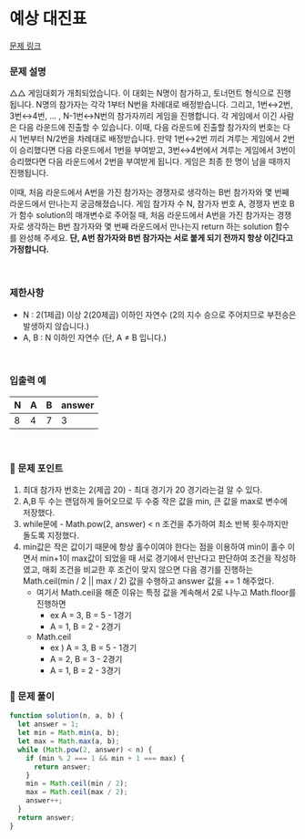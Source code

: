 # 예상 대진표

[문제 링크](https://school.programmers.co.kr/learn/courses/30/lessons/12985)

### 문제 설명

△△ 게임대회가 개최되었습니다. 이 대회는 N명이 참가하고, 토너먼트 형식으로 진행됩니다. N명의 참가자는 각각 1부터 N번을 차례대로 배정받습니다. 그리고, 1번↔2번, 3번↔4번, ... , N-1번↔N번의 참가자끼리 게임을 진행합니다. 각 게임에서 이긴 사람은 다음 라운드에 진출할 수 있습니다. 이때, 다음 라운드에 진출할 참가자의 번호는 다시 1번부터 N/2번을 차례대로 배정받습니다. 만약 1번↔2번 끼리 겨루는 게임에서 2번이 승리했다면 다음 라운드에서 1번을 부여받고, 3번↔4번에서 겨루는 게임에서 3번이 승리했다면 다음 라운드에서 2번을 부여받게 됩니다. 게임은 최종 한 명이 남을 때까지 진행됩니다.

이때, 처음 라운드에서 A번을 가진 참가자는 경쟁자로 생각하는 B번 참가자와 몇 번째 라운드에서 만나는지 궁금해졌습니다. 게임 참가자 수 N, 참가자 번호 A, 경쟁자 번호 B가 함수 solution의 매개변수로 주어질 때, 처음 라운드에서 A번을 가진 참가자는 경쟁자로 생각하는 B번 참가자와 몇 번째 라운드에서 만나는지 return 하는 solution 함수를 완성해 주세요. **단, A번 참가자와 B번 참가자는 서로 붙게 되기 전까지 항상 이긴다고 가정합니다.**

<br/>

### **제한사항**

- N : 2(1제곱) 이상 2(20제곱) 이하인 자연수 (2의 지수 승으로 주어지므로 부전승은 발생하지 않습니다.)
- A, B : N 이하인 자연수 (단, A ≠ B 입니다.)

<br/>

### 입출력 예

| N   | A   | B   | answer |
| --- | --- | --- | ------ |
| 8   | 4   | 7   | 3      |

<br/>

### 📕 문제 포인트

1. 최대 참가자 번호는 2(제곱 20) - 최대 경기가 20 경기라는걸 알 수 있다.
2. A,B 두 수는 랜덤하게 들어오므로 두 수중 작은 값을 min, 큰 값을 max로 변수에 저장했다.
3. while문에 - Math.pow(2, answer) < n 조건을 추가하여 최소 반복 횟수까지만 돌도록 지정했다.
4. min값은 작은 값이기 때문에 항상 홀수이여야 한다는 점을 이용하여 min이 홀수 이면서 min+1이 max값이 되었을 때 서로 경기에서 만난다고 판단하여 조건을 작성하였고, 매회 조건을 비교한 후 조건이 맞지 않으면 다음 경기를 진행하는 Math.ceil(min / 2 || max / 2) 값을 수행하고 answer 값을 += 1 해주었다.
   - 여기서 Math.ceil을 해준 이유는 특정 값을 계속해서 2로 나누고 Math.floor를 진행하면
     - ex A = 3, B = 5 - 1경기
     - A = 1, B = 2 - 2경기
   - Math.ceil
     - ex ) A = 3, B = 5 - 1경기
     - A = 2, B = 3 - 2경기
     - A = 1, B = 2 - 3경기

### 📝 문제 풀이

```js
function solution(n, a, b) {
  let answer = 1;
  let min = Math.min(a, b);
  let max = Math.max(a, b);
  while (Math.pow(2, answer) < n) {
    if (min % 2 === 1 && min + 1 === max) {
      return answer;
    }
    min = Math.ceil(min / 2);
    max = Math.ceil(max / 2);
    answer++;
  }
  return answer;
}
```
